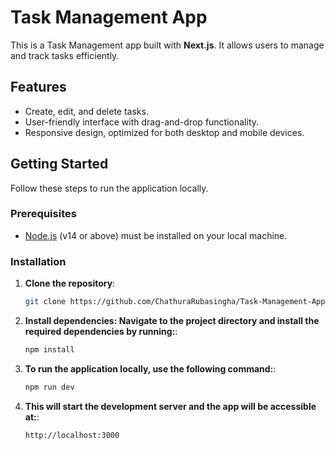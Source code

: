 # Task Management App

This is a Task Management app built with **Next.js**. It allows users to manage and track tasks efficiently.

## Features

- Create, edit, and delete tasks.
- User-friendly interface with drag-and-drop functionality.
- Responsive design, optimized for both desktop and mobile devices.

## Getting Started

Follow these steps to run the application locally.

### Prerequisites

- [Node.js](https://nodejs.org/) (v14 or above) must be installed on your local machine.

### Installation

1. **Clone the repository**:
   ```bash
   git clone https://github.com/ChathuraRubasingha/Task-Management-Application

2. **Install dependencies: Navigate to the project directory and install the required dependencies by running:**:
   ```bash
   npm install

3. **To run the application locally, use the following command:**:
   ```bash
   npm run dev

3. **This will start the development server and the app will be accessible at:**:
   ```bash
   http://localhost:3000



